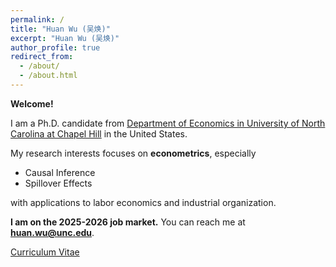 ```yaml
---
permalink: /
title: "Huan Wu (吴焕)"
excerpt: "Huan Wu (吴焕)"
author_profile: true
redirect_from: 
  - /about/
  - /about.html
---
```


**Welcome!** 

I am a Ph.D. candidate from [Department of Economics in University of North Carolina at Chapel Hill](https://econ.unc.edu/) in the United States. 

My research interests focuses on **econometrics**, especially

* Causal Inference
* Spillover Effects

with applications to labor economics and industrial organization.

**I am on the 2025-2026 job market.** You can reach me at [**huan.wu@unc.edu**](mailto:huan.wu@unc.edu).

[Curriculum Vitae](https://huanwu-econ.github.io/files/CV_Wu.pdf) 